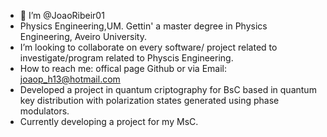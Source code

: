 - 👋 I’m @JoaoRibeir01
- Physics Engineering,UM. Gettin' a master degree in Physics Engineering, Aveiro University. 
- I’m looking to collaborate on every software/ project related to investigate/program related to Physcis Engineering.
- How to reach me: offical page Github or via Email: joaop_h13@hotmail.com
- Developed a project in quantum criptography for BsC based in quantum key distribution with polarization states generated using phase modulators.
- Currently developing a project for my MsC.

<!---
JoaoRibeir01/JoaoRibeir01 is a ✨ special ✨ repository because its `README.md` (this file) appears on your GitHub profile.
You can click the Preview link to take a look at your changes.
--->
